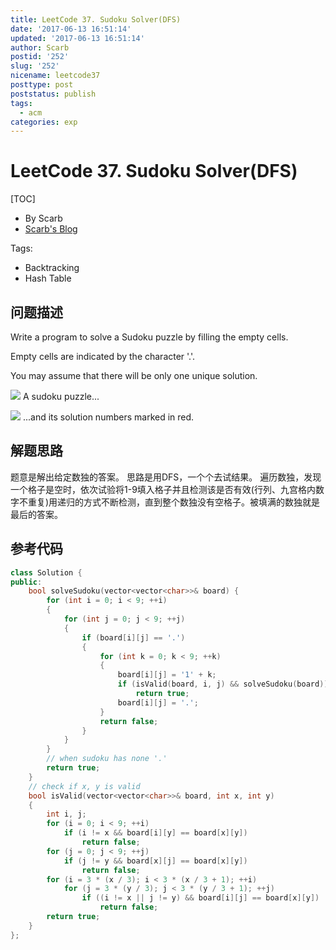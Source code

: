 ```yaml
---
title: LeetCode 37. Sudoku Solver(DFS)
date: '2017-06-13 16:51:14'
updated: '2017-06-13 16:51:14'
author: Scarb
postid: '252'
slug: '252'
nicename: leetcode37
posttype: post
poststatus: publish
tags:
  - acm
categories: exp
---
```


# LeetCode 37. Sudoku Solver(DFS)
[TOC]

- By Scarb
- [Scarb's Blog](http://47.106.131.90/blog)


Tags:

- Backtracking 
- Hash Table


## 问题描述

Write a program to solve a Sudoku puzzle by filling the empty cells.

Empty cells are indicated by the character '.'.

You may assume that there will be only one unique solution.

![](https://upload.wikimedia.org/wikipedia/commons/thumb/f/ff/Sudoku-by-L2G-20050714.svg/250px-Sudoku-by-L2G-20050714.svg.png)
A sudoku puzzle...

![](https://upload.wikimedia.org/wikipedia/commons/thumb/3/31/Sudoku-by-L2G-20050714_solution.svg/250px-Sudoku-by-L2G-20050714_solution.svg.png)
...and its solution numbers marked in red.

## 解题思路
题意是解出给定数独的答案。
思路是用DFS，一个个去试结果。
遍历数独，发现一个格子是空时，依次试验将1-9填入格子并且检测该是否有效(行列、九宫格内数字不重复)用递归的方式不断检测，直到整个数独没有空格子。被填满的数独就是最后的答案。

## 参考代码
```C++
class Solution {
public:
	bool solveSudoku(vector<vector<char>>& board) {
		for (int i = 0; i < 9; ++i)
		{
			for (int j = 0; j < 9; ++j)
			{
				if (board[i][j] == '.')
				{
					for (int k = 0; k < 9; ++k)
					{
						board[i][j] = '1' + k;
						if (isValid(board, i, j) && solveSudoku(board))
							return true;
						board[i][j] = '.';
					}
					return false;
				}
			}
		}
		// when sudoku has none '.'
		return true;
	}
	// check if x, y is valid
	bool isValid(vector<vector<char>>& board, int x, int y)
	{
		int i, j;
		for (i = 0; i < 9; ++i)
			if (i != x && board[i][y] == board[x][y])
				return false;
		for (j = 0; j < 9; ++j)
			if (j != y && board[x][j] == board[x][y])
				return false;
		for (i = 3 * (x / 3); i < 3 * (x / 3 + 1); ++i)
			for (j = 3 * (y / 3); j < 3 * (y / 3 + 1); ++j)
				if ((i != x || j != y) && board[i][j] == board[x][y])
					return false;
		return true;
	}
};
```